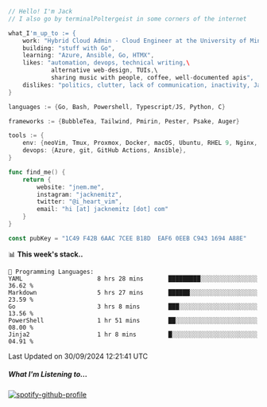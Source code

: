 ```go
// Hello! I'm Jack
// I also go by terminalPoltergeist in some corners of the internet

what_I'm_up_to := {
    work: "Hybrid Cloud Admin - Cloud Engineer at the University of Minnesota",
    building: "stuff with Go",
    learning: "Azure, Ansible, Go, HTMX",
    likes: "automation, devops, technical writing,\
            alternative web-design, TUIs,\
            sharing music with people, coffee, well-documented apis",
    dislikes: "politics, clutter, lack of communication, inactivity, Java",
}

languages := {Go, Bash, Powershell, Typescript/JS, Python, C}

frameworks := {BubbleTea, Tailwind, Pmirin, Pester, Psake, Auger}

tools := {
    env: {neoVim, Tmux, Proxmox, Docker, macOS, Ubuntu, RHEL 9, Nginx, DigitalOcean, Cloudflare},
    devops: {Azure, git, GitHub Actions, Ansible},
}

func find_me() {
    return {
        website: "jnem.me",
        instagram: "jacknemitz",
        twitter: "@i_heart_vim",
        email: "hi [at] jacknemitz [dot] com"
    }
}

const pubKey = "1C49 F42B 6AAC 7CEE B18D  EAF6 0EEB C943 1694 A88E"
```

<!--START_SECTION:waka-->
📊 **This week's stack..** 

```text
💬 Programming Languages: 
YAML                     8 hrs 28 mins       █████████░░░░░░░░░░░░░░░░   36.62 % 
Markdown                 5 hrs 27 mins       ██████░░░░░░░░░░░░░░░░░░░   23.59 % 
Go                       3 hrs 8 mins        ███░░░░░░░░░░░░░░░░░░░░░░   13.56 % 
PowerShell               1 hr 51 mins        ██░░░░░░░░░░░░░░░░░░░░░░░   08.00 % 
Jinja2                   1 hr 8 mins         █░░░░░░░░░░░░░░░░░░░░░░░░   04.91 % 
```


 Last Updated on 30/09/2024 12:21:41 UTC
<!--END_SECTION:waka-->

##### What I'm Listening to...

[![spotify-github-profile](https://jnem.me/listening-item?maxAge=2592000)](https://jnem.me/listening)
